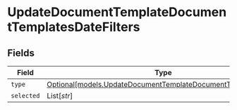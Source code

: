 # UpdateDocumentTemplateDocumentTemplatesDateFilters


## Fields

| Field                                                                                                                    | Type                                                                                                                     | Required                                                                                                                 | Description                                                                                                              |
| ------------------------------------------------------------------------------------------------------------------------ | ------------------------------------------------------------------------------------------------------------------------ | ------------------------------------------------------------------------------------------------------------------------ | ------------------------------------------------------------------------------------------------------------------------ |
| `type`                                                                                                                   | [Optional[models.UpdateDocumentTemplateDocumentTemplatesType]](../models/updatedocumenttemplatedocumenttemplatestype.md) | :heavy_minus_sign:                                                                                                       | N/A                                                                                                                      |
| `selected`                                                                                                               | List[*str*]                                                                                                              | :heavy_minus_sign:                                                                                                       | N/A                                                                                                                      |